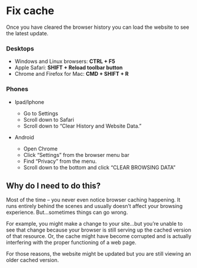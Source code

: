 # Fix cache
Once you have cleared the browser history you can load the website to see the latest update.

### Desktops
- Windows and Linux browsers: **CTRL + F5**
- Apple Safari: **SHIFT + Reload toolbar button**
- Chrome and Firefox for Mac: **CMD + SHIFT + R**

### Phones
- Ipad/Iphone
    - Go to Settings
    - Scroll down to Safari
    - Scroll down to “Clear History and Website Data.”

- Android
    - Open Chrome
    - Click “Settings” from the browser menu bar
    - Find “Privacy” from the menu.
    - Scroll down to the bottom and click “CLEAR BROWSING DATA”

## Why do I need to do this?
Most of the time – you never even notice browser caching happening. It runs entirely behind the scenes and usually doesn’t affect your browsing experience. But…sometimes things can go wrong.

For example, you might make a change to your site…but you’re unable to see that change because your browser is still serving up the cached version of that resource. Or, the cache might have become corrupted and is actually interfering with the proper functioning of a web page.

For those reasons, the website might be updated but you are still viewing an older cached version.